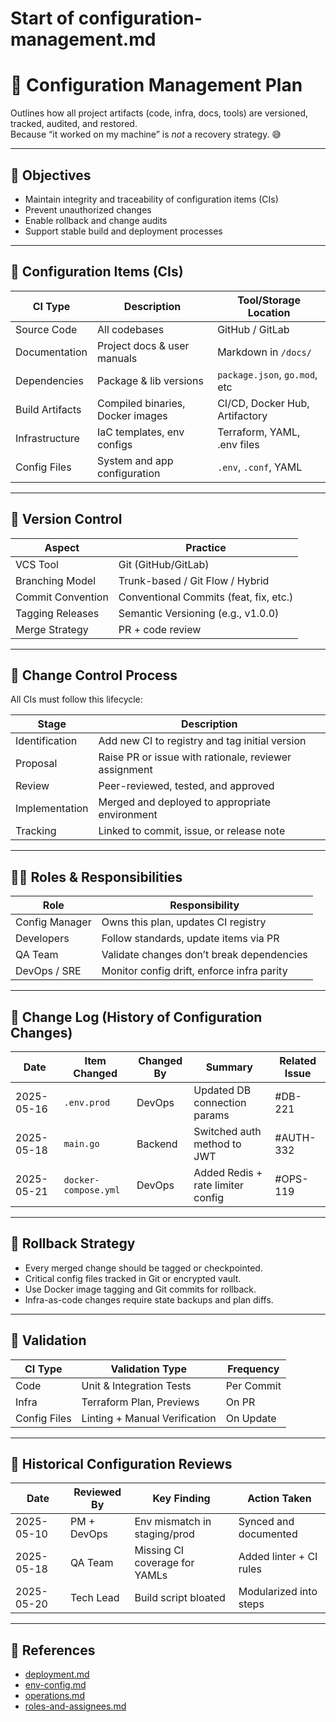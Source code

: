 <!--
START OF configuration-management.md

Purpose:
Define the process and responsibilities for managing changes to configuration items (code, docs, environments, libraries, etc.) to maintain system integrity and traceability.

Update Frequency:
At project start, before major release cycles, or after significant tech/process shifts.

Location: /project-management/configuration-management.md
-->

# Start of configuration-management.md

# 🧰 Configuration Management Plan

Outlines how all project artifacts (code, infra, docs, tools) are versioned, tracked, audited, and restored.  
Because “it worked on my machine” is *not* a recovery strategy. 😅

---

## 🔑 Objectives

- Maintain integrity and traceability of configuration items (CIs)
- Prevent unauthorized changes
- Enable rollback and change audits
- Support stable build and deployment processes

---

## 🧱 Configuration Items (CIs)

| CI Type         | Description                      | Tool/Storage Location          |
|-----------------|----------------------------------|--------------------------------|
| Source Code     | All codebases                    | GitHub / GitLab                |
| Documentation   | Project docs & user manuals      | Markdown in `/docs/`           |
| Dependencies    | Package & lib versions           | `package.json`, `go.mod`, etc  |
| Build Artifacts | Compiled binaries, Docker images | CI/CD, Docker Hub, Artifactory |
| Infrastructure  | IaC templates, env configs       | Terraform, YAML, .env files    |
| Config Files    | System and app configuration     | `.env`, `.conf`, YAML          |

---

## 🧬 Version Control

| Aspect            | Practice                               |
|-------------------|----------------------------------------|
| VCS Tool          | Git (GitHub/GitLab)                    |
| Branching Model   | Trunk-based / Git Flow / Hybrid        |
| Commit Convention | Conventional Commits (feat, fix, etc.) |
| Tagging Releases  | Semantic Versioning (e.g., v1.0.0)     |
| Merge Strategy    | PR + code review                       |

---

## 🔄 Change Control Process

All CIs must follow this lifecycle:

| Stage          | Description                                           |
|----------------|-------------------------------------------------------|
| Identification | Add new CI to registry and tag initial version        |
| Proposal       | Raise PR or issue with rationale, reviewer assignment |
| Review         | Peer-reviewed, tested, and approved                   |
| Implementation | Merged and deployed to appropriate environment        |
| Tracking       | Linked to commit, issue, or release note              |

---

## 🧑‍🔧 Roles & Responsibilities

| Role           | Responsibility                             |
|----------------|--------------------------------------------|
| Config Manager | Owns this plan, updates CI registry        |
| Developers     | Follow standards, update items via PR      |
| QA Team        | Validate changes don’t break dependencies  |
| DevOps / SRE   | Monitor config drift, enforce infra parity |

---

## 🧾 Change Log (History of Configuration Changes)

| Date       | Item Changed         | Changed By | Summary                           | Related Issue |
|------------|----------------------|------------|-----------------------------------|---------------|
| 2025-05-16 | `.env.prod`          | DevOps     | Updated DB connection params      | #DB-221       |
| 2025-05-18 | `main.go`            | Backend    | Switched auth method to JWT       | #AUTH-332     |
| 2025-05-21 | `docker-compose.yml` | DevOps     | Added Redis + rate limiter config | #OPS-119      |

---

## 🧯 Rollback Strategy

- Every merged change should be tagged or checkpointed.
- Critical config files tracked in Git or encrypted vault.
- Use Docker image tagging and Git commits for rollback.
- Infra-as-code changes require state backups and plan diffs.

---

## 🧪 Validation

| CI Type      | Validation Type               | Frequency  |
|--------------|-------------------------------|------------|
| Code         | Unit & Integration Tests      | Per Commit |
| Infra        | Terraform Plan, Previews      | On PR      |
| Config Files | Linting + Manual Verification | On Update  |

---

## 📒 Historical Configuration Reviews

| Date       | Reviewed By | Key Finding                   | Action Taken            |
|------------|-------------|-------------------------------|-------------------------|
| 2025-05-10 | PM + DevOps | Env mismatch in staging/prod  | Synced and documented   |
| 2025-05-18 | QA Team     | Missing CI coverage for YAMLs | Added linter + CI rules |
| 2025-05-20 | Tech Lead   | Build script bloated          | Modularized into steps  |

---

## 📌 References

- [deployment.md](deployment.md)  
- [env-config.md](env-config.md)  
- [operations.md](operations.md)  
- [roles-and-assignees.md](roles-and-assignees.md)  

<!-- END OF configuration-management.md -->
